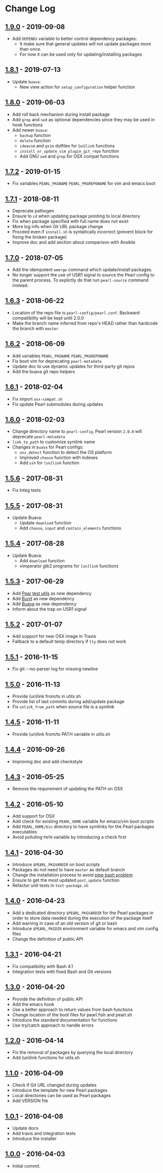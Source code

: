 # Change Log #

## [1.9.0][v190] - 2019-09-08 ##

* Add `DEPENDS` variable to better control dependency packages:
  * It make sure that general updates will not update packages more than once.
  * For now it can be used only for updating/installing packages

## [1.8.1][v181] - 2019-07-13 ##

* Update `buava`:
  * New view action for `setup_configuration` helper function

## [1.8.0][v180] - 2019-06-03 ##

* Add roll back mechanism during install package
* Add `grep` and `sed` as optional dependencies since they may be used in hook functions
* Add newer `buava`:
  * `backup` function
  * `delete` function
  * `ideavim` and `gvim` dotfiles for (`un`)`link` functions
  * `install_or_update_vim_plugin_git_repo` function
  *  Add GNU `sed` and `grep` for OSX compat functions

## [1.7.2][v172] - 2019-01-15 ##

* Fix variables `PEARL_PKGNAME` `PEARL_PKGREPONAME` for vim and emacs boot

## [1.7.1][v171] - 2018-08-11 ##

* Deprecate pathogen
* Ensure to `cd` when updating package pointing to local directory
* Fix when package specified with full name does not exist
* More log info when Git URL package change
* Proceed even if `install.sh` is syntatically incorrect (prevent block for fixing the broken package)
* Improve doc and add section about comparison with Ansible

## [1.7.0][v170] - 2018-07-05 ##

* Add the idempotent `emerge` command which update/install packages.
* No longer support the use of USR1 signal to source the Pearl config to the parent process. To explictly do that run `pearl-source` command instead.

## [1.6.3][v163] - 2018-06-22 ##

* Location of the repo file is `pearl-config/pearl.conf`. Backward compatibility will be kept until 2.0.0
* Make the branch name inferred from repo's HEAD rather than hardcode the branch with `master`

## [1.6.2][v162] - 2018-06-09 ##

* Add variables `PEARL_PKGNAME` `PEARL_PKGREPONAME`
* Fix boot vim for deprecating `pearl-metadata`
* Update doc to use dynamic updates for third-party git repos
* Add the buava git repo helpers

## [1.6.1][v161] - 2018-02-04 ##

* Fix import `osx-compat.sh`
* Fix update Pearl submodules during updates

## [1.6.0][v160] - 2018-02-03 ##

* Change directory name to `pearl-config`. Pearl version `2.0.0` will deprecate `pearl-metadata`
* `link_to_path` to customize symlink name
* Changes in `buava` for Pearl configs:
  * `osx_detect` function to detect the OS platform
  * Improved `choose` function with indexes
  * Add `ssh` for `[un]link` function

## [1.5.6][v156] - 2017-08-31 ##

* Fix Integ tests

## [1.5.5][v155] - 2017-08-31 ##

* Update Buava:
  * Update `download` function
  * Add `choose`, `input` and `contain_elements` functions

## [1.5.4][v154] - 2017-08-28 ##

* Update Buava:
  * Add `download` function
  * vimperator gtk2 programs for `[un]link` functions

## [1.5.3][v153] - 2017-06-29 ##

* Add [Pear test utils](https://github.com/pearl-core/test-utils) as new dependency
* Add [Bunit](https://github.com/fsquillace/bunit) as new dependency
* Add [Buava](https://github.com/fsquillace/buava) as new dependency
* Inform about the trap on USR1 signal

## [1.5.2][v152] - 2017-01-07 ##

* Add support for new OSX image in Travis
* Fallback to a default temp directory if `tty` does not work

## [1.5.1][v151] - 2016-11-15 ##

* Fix git --no-parser log for missing newline

## [1.5.0][v150] - 2016-11-13 ##

* Provide (un)link from/to in utils.sh
* Provide list of last commits during add/update package
* Fix `unlink_from_path` when source file is a symlink

## [1.4.5][v145] - 2016-11-11 ##

* Provide (un)link from/to PATH variable in utils.sh

## [1.4.4][v144] - 2016-09-26 ##

* Improving doc and add checkstyle

## [1.4.3][v143] - 2016-05-25 ##

* Remove the requirement of updating the PATH on OSX

## [1.4.2][v142] - 2016-05-10 ##

* Add support for OSX
* Add check for existing `PEARL_HOME` variable for emacs/vim boot scripts
* Add `PEARL_HOME/bin` directory to have symlinks for the Pearl packages executables
* Avoid polluting `PATH` variable by introducing a check first

## [1.4.1][v141] - 2016-04-30 ##

* Introduce `$PEARL_PKGVARDIR` on boot scripts
* Packages do not need to have `master` as default branch
* Change the installation process to avoid [pipe bash problem](https://www.idontplaydarts.com/2016/04/detecting-curl-pipe-bash-server-side/)
* Ensure to get the most updated `post_update` function
* Refactor unit tests in `test-package.sh`

## [1.4.0][v140] - 2016-04-23 ##

* Add a dedicated directory `$PEARL_PKGVARDIR` for the Pearl packages in order to store data
  needed during the execution of the package itself
* Add warning in case of an old version of git or bash
* Introduce `$PEARL_PKGDIR` environment variable for emacs and vim config files
* Change the definition of public API

## [1.3.1][v131] - 2016-04-21 ##

* Fix compatibility with Bash 4.1
* Integration tests with fixed Bash and Git versions

## [1.3.0][v130] - 2016-04-20 ##

* Provide the definition of public API
* Add the emacs hook
* Use a better approach to return values from bash functions
* Change location of the boot files for pearl.fish and pearl.sh
* Introduce the standard documentation for functions
* Use try/catch approach to handle errors

## [1.2.0][v120] - 2016-04-14 ##

* Fix the removal of packages by querying the local directory
* Add (un)link functions for utils.sh

## [1.1.0][v110] - 2016-04-09 ##

* Check if Git URL changed during updates
* Introduce the template for new Pearl packages
* Local directories can be used as Pearl packages
* Add VERSION file

## [1.0.1][v101] - 2016-04-08 ##

* Update docs
* Add travis and integration tests
* Introduce the installer

## [1.0.0][v100] - 2016-04-03 ##

* Initial commit.

<!--  Links -->

[v100]: https://github.com/pearl-core/pearl/releases/tag/1.0.0
[v101]: https://github.com/pearl-core/pearl/releases/tag/1.0.1
[v110]: https://github.com/pearl-core/pearl/releases/tag/1.1.0
[v120]: https://github.com/pearl-core/pearl/releases/tag/1.2.0
[v130]: https://github.com/pearl-core/pearl/releases/tag/1.3.0
[v131]: https://github.com/pearl-core/pearl/releases/tag/1.3.1
[v140]: https://github.com/pearl-core/pearl/releases/tag/1.4.0
[v141]: https://github.com/pearl-core/pearl/releases/tag/1.4.1
[v142]: https://github.com/pearl-core/pearl/releases/tag/1.4.2
[v143]: https://github.com/pearl-core/pearl/releases/tag/1.4.3
[v144]: https://github.com/pearl-core/pearl/releases/tag/1.4.4
[v145]: https://github.com/pearl-core/pearl/releases/tag/1.4.5
[v150]: https://github.com/pearl-core/pearl/releases/tag/1.5.0
[v151]: https://github.com/pearl-core/pearl/releases/tag/1.5.1
[v152]: https://github.com/pearl-core/pearl/releases/tag/1.5.2
[v153]: https://github.com/pearl-core/pearl/releases/tag/1.5.3
[v154]: https://github.com/pearl-core/pearl/releases/tag/1.5.4
[v155]: https://github.com/pearl-core/pearl/releases/tag/1.5.5
[v156]: https://github.com/pearl-core/pearl/releases/tag/1.5.6
[v160]: https://github.com/pearl-core/pearl/releases/tag/1.6.0
[v161]: https://github.com/pearl-core/pearl/releases/tag/1.6.1
[v162]: https://github.com/pearl-core/pearl/releases/tag/1.6.2
[v163]: https://github.com/pearl-core/pearl/releases/tag/1.6.3
[v170]: https://github.com/pearl-core/pearl/releases/tag/1.7.0
[v171]: https://github.com/pearl-core/pearl/releases/tag/1.7.1
[v172]: https://github.com/pearl-core/pearl/releases/tag/1.7.2
[v180]: https://github.com/pearl-core/pearl/releases/tag/1.8.0
[v181]: https://github.com/pearl-core/pearl/releases/tag/1.8.1
[v190]: https://github.com/pearl-core/pearl/releases/tag/1.9.0
